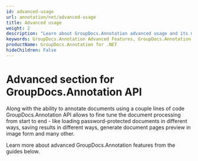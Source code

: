 ```yaml
---
id: advanced-usage
url: annotation/net/advanced-usage
title: Advanced usage
weight: 2
description: "Learn about GroupDocs.Annotation advanced usage and its multiple powerful features like customizing document annotating process and annotations appearance etc."
keywords: GroupDocs.Annotation Advanced Features, GroupDocs.Annotation Customization, GroupDocs.Annotation Advanced Features C#
productName: GroupDocs.Annotation for .NET
hideChildren: False
---
```

# Advanced section for GroupDocs.Annotation API

Along with the ability to annotate documents using a couple lines of code GroupDocs.Annotation API allows to fine tune the document processing from start to end - like loading password-protected documents in different ways, saving results in different ways, generate document pages preview in image form and many other. 

Learn more about advanced GroupDocs.Annotation features from the guides below.
